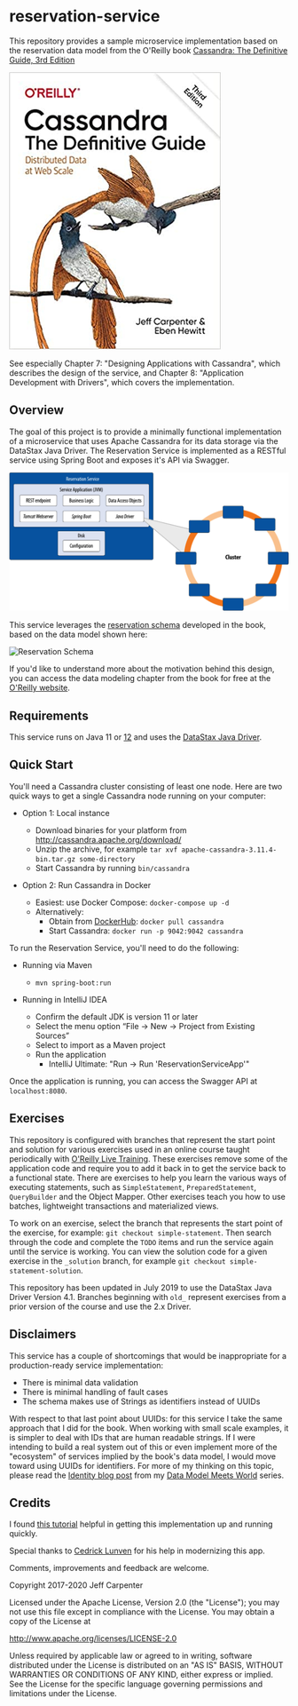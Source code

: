 # reservation-service
This repository provides a sample microservice implementation based on the reservation data model from the O'Reilly book [Cassandra: The Definitive Guide, 3rd Edition](https://www.amazon.com/Cassandra-Definitive-Guide-Distributed-Scale/dp/1098115163)

![Book Cover](images/cassandra-tdg.jpg)

See especially Chapter 7: "Designing Applications with Cassandra", which describes the design of the service, and Chapter 8: "Application Development with Drivers", which covers the implementation.

## Overview
The goal of this project is to provide a minimally functional implementation of a microservice that uses Apache Cassandra for its data storage via the DataStax Java Driver. The Reservation Service is implemented as a RESTful service using Spring Boot and exposes it's API via Swagger.

![Reservation Service Design](images/reservation-service.png)


This service leverages the [reservation schema][schema] developed in the book, based on the data model shown here:

![Reservation Schema](images/cass_05_reservation_physical.png)

If you'd like to understand more about the motivation behind this design, you can access the data modeling chapter from the book for free at the [O'Reilly website][chapter].

## Requirements

This service runs on Java 11 or [12](https://jdk.java.net/12/) and uses the [DataStax Java Driver][driver].

## Quick Start
You'll need a Cassandra cluster consisting of least one node. Here are two quick ways to get a single Cassandra node running on your computer: 

- Option 1: Local instance
    - Download binaries for your platform from http://cassandra.apache.org/download/
    - Unzip the archive, for example `tar xvf apache-cassandra-3.11.4-bin.tar.gz some-directory`
    - Start Cassandra by running `bin/cassandra`

- Option 2: Run Cassandra in Docker
    - Easiest: use Docker Compose: `docker-compose up -d`
    - Alternatively: 
        - Obtain from [DockerHub][docker-hub]: `docker pull cassandra`
        - Start Cassandra: `docker run -p 9042:9042 cassandra `

To run the Reservation Service, you'll need to do the following:

- Running via Maven
    - `mvn spring-boot:run`

- Running in IntelliJ IDEA
    - Confirm the default JDK is version 11 or later
    - Select the menu option “File -> New -> Project from Existing Sources” 
    - Select to import as a Maven project
    - Run the application
        - IntelliJ Ultimate: "Run -> Run 'ReservationServiceApp'"
        
Once the application is running, you can access the Swagger API at `localhost:8080`.


## Exercises
This repository is configured with branches that represent the start point and solution for various exercises used in an online course taught periodically with [O'Reilly Live Training][live-training]. These exercises remove some of the application code and require you to add it back in to get the service back to a functional state. There are exercises to help you learn the various ways of executing statements, such as `SimpleStatement`, `PreparedStatement`, `QueryBuilder` and the Object Mapper. Other exercises teach you how to use batches, lightweight transactions and materialized views.

To work on an exercise, select the branch that represents the start point of the exercise, for example: `git checkout simple-statement`. Then search through the code and complete the `TODO` items and run the service again until the service is working. You can view the solution code for a given exercise in the `_solution` branch, for example `git checkout simple-statement-solution`.

This repository has been updated in July 2019 to use the DataStax Java Driver Version 4.1. Branches beginning with `old_` represent exercises from a prior version of the course and use the 2.x Driver.

## Disclaimers
This service has a couple of shortcomings that would be inappropriate for a production-ready service implementation:

- There is minimal data validation
- There is minimal handling of fault cases
- The schema makes use of Strings as identifiers instead of UUIDs

With respect to that last point about UUIDs: for this service I take the same approach that I did for the book. When working with small scale examples, it is simpler to deal with IDs that are human readable strings. If I were intending to build a real system out of this or even implement more of the "ecosystem" of services implied by the book's data model, I would move toward using UUIDs for identifiers. For more of my thinking on this topic, please read the [Identity blog post][identity] from my [Data Model Meets World][dmmw] series. 

## Credits
I found [this tutorial][tutorial] helpful in getting this implementation up and running quickly. 

Special thanks to [Cedrick Lunven][clun] for his help in modernizing this app.

Comments, improvements and feedback are welcome.

Copyright 2017-2020 Jeff Carpenter

Licensed under the Apache License, Version 2.0 (the "License");
you may not use this file except in compliance with the License.
You may obtain a copy of the License at

http://www.apache.org/licenses/LICENSE-2.0

Unless required by applicable law or agreed to in writing, software
distributed under the License is distributed on an "AS IS" BASIS,
WITHOUT WARRANTIES OR CONDITIONS OF ANY KIND, either express or implied.
See the License for the specific language governing permissions and
limitations under the License.

[tutorial]: http://www.springboottutorial.com/creating-rest-service-with-spring-boot
[schema]: /resources/reservation.cql
[dmmw]: https://medium.com/@jscarp/data-model-meets-world-c67a46681b39
[identity]: https://medium.com/@jscarp/data-model-meets-world-part-ii-identity-crisis-d517d3d4c39a
[chapter]: https://www.oreilly.com/ideas/cassandra-data-modeling
[driver]: https://docs.datastax.com/en/developer/java-driver/4.1/
[docker-hub]: https://hub.docker.com/_/cassandra
[live-training]: https://www.oreilly.com/live-training/
[clun]: https://github.com/clun